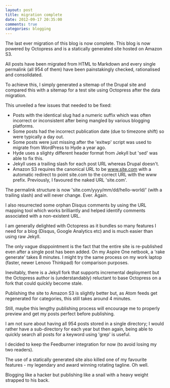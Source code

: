 ```yaml
---
layout: post
title: migration complete
date: 2012-09-17 20:35:00
comments: true
categories: blogging
---
```

The last ever migration of this blog is now complete. This blog is now 
powered by Octopress and is a statically generated site hosted on Amazon S3.

All posts have been migrated from HTML to Markdown and every single
permalink (all 954 of them) have been painstakingly checked,
rationalised and consolidated.

To achieve this, I simply generated a sitemap of the Drupal site and
compared this with a sitemap for a test site using Octopress after the
data migration.

This unveiled a few issues that needed to be fixed:

- Posts with the identical slug had a numeric suffix which was often
  incorrect or inconsistent after being mangled by various blogging
  platforms.
- Some posts had the incorrect publication date (due to timezone shift) so
  were typically a day out.
- Some posts were just missing after the 'exitwp' script was used to
  migrate from WordPress to Hyde a year ago.
- Hyde uses a slighty different header format from Jekyll but 'sed' was able
  to fix this.
- Jekyll uses a trailing slash for each post URL whereas Drupal doesn't.
- Amazon S3 requires the canonical URL to be www.site.com with a
  automatic redirect to point site.com to the correct URL with the www
  prefix. Previously, I favoured the naked URL 'site.com'.

The permalink structure is now 'site.com/yyyy/mm/dd/hello-world/'
(with a trailing slash) and will never change. Ever. Again.

I also resurrected some orphan Disqus comments by using the URL mapping
tool which works brilliantly and helped identify comments associated with a 
non-existent URL.

I am generally delighted with Octopress as it bundles so many features I 
need for a blog (Disqus, Google Analytics etc) and is much easier than using
raw Jekyll.

The only vague disppointment is the fact that the entire site is re-published
even after a single post has been added. On my Aspire One netbook, a 
'rake generate' takes 8 minutes. I might try the same process on my work 
laptop (faster, newer Lenovo Thinkpad) for comparison purposes.

Inevitably, there is a Jekyll fork that supports incremental deployment
but the Octopress author is (understandably) reluctant to base Octopress
on a fork that could quickly become stale.

Publishing the site to Amazon S3 is slightly better but, as Atom feeds 
get regenerated for categories, this still takes around 4 minutes.

Still, maybe this lengthy publishing process will encourage me to
properly preview and get my posts perfect before publishing.

I am not sure about having all 954 posts stored in a single directory;
I would rather have a sub-directory for each year but then again,
being able to quickly search all posts for a keyword using 'grep' is
useful.

I decided to keep the Feedburner integration for now (to avoid losing my
two readers).

The use of a statically generated site also killed one of my favourite 
features - my legendary and award winning rotating tagline. Oh well.

Blogging like a hacker but publishing like a snail with a heavy weight
strapped to his back.

